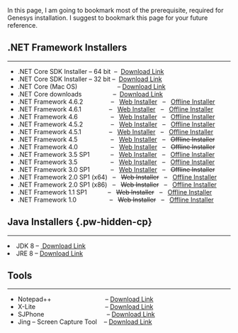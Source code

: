 
In this page, I am going to bookmark most of the <span class="me" data-syllable="pre·req·ui·site">prerequisite, required for Genesys installation. I suggest to bookmark this page for your future reference.<br /> </span>

## .NET Framework Installers

* * *

  * .NET Core SDK Installer &#8211; 64 bit  &#8211;  [Download Link](https://go.microsoft.com/fwlink/?LinkID=836281)
  * .NET Core SDK Installer &#8211; 32 bit &#8211;  [Download Link](https://go.microsoft.com/fwlink/?LinkID=836287)
  * .NET Core (Mac OS)                       &#8211; [Download Link](https://go.microsoft.com/fwlink/?LinkID=836275)
  * .NET Core downloads                  &#8211;  [Download Link](https://www.microsoft.com/net/download/core)
  * .NET Framework 4.6.2                –   [Web Installer](https://download.microsoft.com/download/D/5/C/D5C98AB0-35CC-45D9-9BA5-B18256BA2AE6/NDP462-KB3151802-Web.exe)   –   [Offline Installer](https://download.microsoft.com/download/F/9/4/F942F07D-F26F-4F30-B4E3-EBD54FABA377/NDP462-KB3151800-x86-x64-AllOS-ENU.exe)
  * .NET Framework 4.6.1                –   [Web Installer](https://download.microsoft.com/download/3/5/9/35980F81-60F4-4DE3-88FC-8F962B97253B/NDP461-KB3102438-Web.exe)   –   [Offline Installer](https://download.microsoft.com/download/E/4/1/E4173890-A24A-4936-9FC9-AF930FE3FA40/NDP461-KB3102436-x86-x64-AllOS-ENU.exe)
  * .NET Framework 4.6                   –   [Web Installer](https://download.microsoft.com/download/1/4/A/14A6C422-0D3C-4811-A31F-5EF91A83C368/NDP46-KB3045560-Web.exe)   –   [Offline Installer](https://download.microsoft.com/download/C/3/A/C3A5200B-D33C-47E9-9D70-2F7C65DAAD94/NDP46-KB3045557-x86-x64-AllOS-ENU.exe)
  * .NET Framework 4.5.2                –   [Web Installer](https://download.microsoft.com/download/B/4/1/B4119C11-0423-477B-80EE-7A474314B347/NDP452-KB2901954-Web.exe)   –   [Offline Installer](https://download.microsoft.com/download/E/2/1/E21644B5-2DF2-47C2-91BD-63C560427900/NDP452-KB2901907-x86-x64-AllOS-ENU.exe)
  * .NET Framework 4.5.1                –   [Web Installer](https://download.microsoft.com/download/7/4/0/74078A56-A3A1-492D-BBA9-865684B83C1B/NDP451-KB2859818-Web.exe)   –   [Offline Installer](https://download.microsoft.com/download/1/6/7/167F0D79-9317-48AE-AEDB-17120579F8E2/NDP451-KB2858728-x86-x64-AllOS-ENU.exe)
  * .NET Framework 4.5                   –   [Web Installer](https://download.microsoft.com/download/B/A/4/BA4A7E71-2906-4B2D-A0E1-80CF16844F5F/dotNetFx45_Full_setup.exe)   –   <span style="text-decoration: line-through;">Offline Installer</span>
  * .NET Framework 4.0                   –   [Web Installer](https://download.microsoft.com/download/1/B/E/1BE39E79-7E39-46A3-96FF-047F95396215/dotNetFx40_Full_setup.exe)   –   <span style="text-decoration: line-through;">Offline Installer</span>
  * .NET Framework 3.5 SP1            –   [Web Installer](https://download.microsoft.com/download/0/6/1/061F001C-8752-4600-A198-53214C69B51F/dotnetfx35setup.exe)   –   [Offline Installer](http://download.microsoft.com/download/2/0/e/20e90413-712f-438c-988e-fdaa79a8ac3d/dotnetfx35.exe)
  * .NET Framework 3.5                   –   [Web Installer](https://download.microsoft.com/download/7/0/3/703455ee-a747-4cc8-bd3e-98a615c3aedb/dotNetFx35setup.exe)   –   [Offline Installer](https://download.microsoft.com/download/6/0/f/60fc5854-3cb8-4892-b6db-bd4f42510f28/dotnetfx35.exe)
  * .NET Framework 3.0 SP1            –   [Web Installer](https://download.microsoft.com/download/4/9/0/49001df1-af88-4a4d-b10f-2d5e3a8ea5f3/dotnetfx30SP1setup.exe)   –   <span style="text-decoration: line-through;">Offline Installer</span>
  * .NET Framework 2.0 SP1 (x64)   –   <span style="text-decoration: line-through;">Web Installer</span>   –   [Offline Installer](https://download.microsoft.com/download/9/8/6/98610406-c2b7-45a4-bdc3-9db1b1c5f7e2/NetFx20SP1_x64.exe)
  * .NET Framework 2.0 SP1 (x86)   –   <span style="text-decoration: line-through;">Web Installer</span>   –   [Offline Installer](https://download.microsoft.com/download/0/8/c/08c19fa4-4c4f-4ffb-9d6c-150906578c9e/NetFx20SP1_x86.exe)
  * .NET Framework 1.1 SP1            –   <span style="text-decoration: line-through;">Web Installer</span>   –   [Offline Installer](https://download.microsoft.com/download/8/b/4/8b4addd8-e957-4dea-bdb8-c4e00af5b94b/NDP1.1sp1-KB867460-X86.exe)
  * .NET Framework 1.0                   –   <span style="text-decoration: line-through;">Web Installer</span>   –   [Offline Installer](https://download.microsoft.com/download/e/b/2/eb247c2a-e6b3-4694-98a2-b27111d233dd/dotnetredist.exe)

## Java Installers {.pw-hidden-cp}

* * *

<li class="pw-hidden-cp">
  JDK 8 &#8211; <a href="http://www.oracle.com/technetwork/java/javase/downloads/jdk8-downloads-2133151.html"> Download Link</a>
</li>
<li class="pw-hidden-cp">
  JRE 8 &#8211; <a href="http://www.oracle.com/technetwork/java/javase/downloads/jre8-downloads-2133155.html">Download Link</a>
</li>

## Tools

* * *

  * Notepad++                               &#8211; [Download Link](https://notepad-plus-plus.org/download/v7.2.2.html)
  * X-Lite                                        &#8211; [Download Link](http://www.counterpath.com/x-lite-download/)
  * SJPhone                                    &#8211; [Download Link](http://www.sjphone.org/sjp.html)
  * Jing &#8211; Screen Capture Tool    &#8211; [Download Link](https://www.techsmith.com/jing.html)